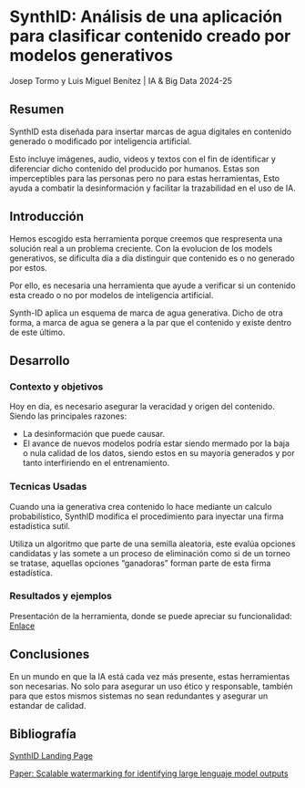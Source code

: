 # SynthID: Análisis de una aplicación para clasificar contenido creado por modelos generativos

Josep Tormo y Luis Miguel Benítez | IA & Big Data 2024-25

<!--
Redactado por personas reales, no por IA.
Esperemos que se aprecie el esfuerzo.
-->


## Resumen

SynthID esta diseñada para insertar marcas de agua digitales en contenido generado o modificado por inteligencia artificial.

Esto incluye imágenes, audio, videos y textos con el fin de identificar y diferenciar dicho contenido del producido por humanos. Estas son imperceptibles para las personas pero no para estas herramientas, Esto ayuda a combatir la desinformación y facilitar la trazabilidad en el uso de IA.


## Introducción

Hemos escogido esta herramienta porque creemos que respresenta una solución real a un problema  creciente. Con la evolucion de los models generativos, se dificulta día a día distinguir que contenido es o no generado por estos. 

Por ello, es necesaria una herramienta que ayude a verificar si un contenido esta creado o no por modelos de inteligencia artificial.

Synth-ID aplica un esquema de marca de agua generativa. Dicho de otra forma, a marca de agua se genera a la par que el contenido y existe dentro de este último.


## Desarrollo

### Contexto y objetivos

Hoy en día, es necesario asegurar la veracidad y origen del contenido. Siendo las principales razones:
- La desinformación que puede causar.
- El avance de nuevos modelos podría estar siendo mermado por la baja o nula calidad de los datos, siendo estos en su mayoría generados y por tanto interfiriendo en el entrenamiento.


### Tecnicas Usadas

Cuando una ia generativa crea contenido lo hace mediante un calculo probabilístico, SynthID modifica el procedimiento para inyectar una firma estadística sutil.

Utiliza un algoritmo que parte de una semilla aleatoria, este evalúa opciones candidatas y las somete a un proceso de eliminación como si de un torneo se tratase, aquellas opciones “ganadoras” forman parte de esta firma estadística.


### Resultados y ejemplos

Presentación de la herramienta, donde se puede apreciar su funcionalidad:
[Enlace](https://www.youtube.com/watch?v=9btDaOcfIMY)

## Conclusiones

En un mundo en que la IA está cada vez más presente, estas herramientas son necesarias. No solo para asegurar un uso ético y responsable, también para que estos mismos sistemas no sean redundantes y asegurar un estandar de calidad.

## Bibliografía

[SynthID Landing Page](https://deepmind.google/science/synthid)

[Paper: Scalable watermarking for identifying large lenguaje model outputs](https://www.nature.com/articles/s41586-024-08025-4)